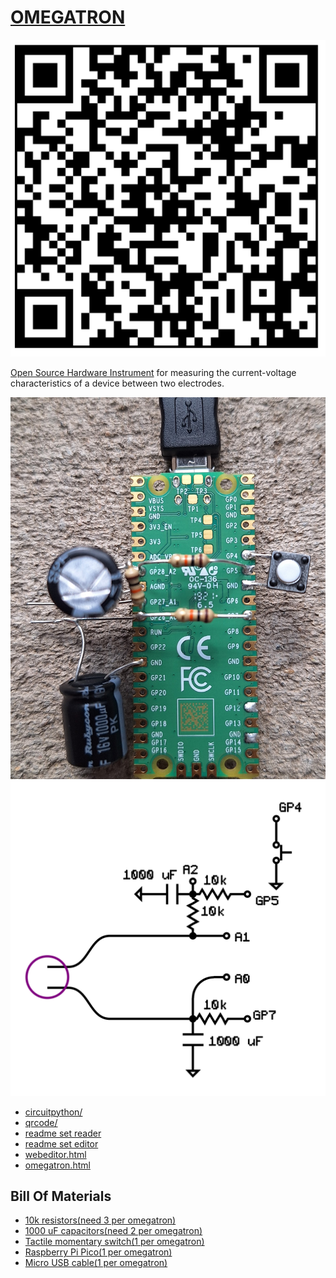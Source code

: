 # [OMEGATRON](https://github.com/lafelabs/omegatron)

![](images/qrcode.png)

[Open Source Hardware Instrument](https://github.com/lafelabs/OSHI/) for measuring the current-voltage characteristics of a device between two electrodes.  

![](images/board-top-photo.jpg)
![](images/omegatron-schematic.svg)

 - [circuitpython/](circuitpython/)
 - [qrcode/](qrcode/)
 - [readme set reader](readme/readme-reader.html)
 - [readme set editor](readme/readme-editor.html)
 - [webeditor.html](webeditor.html)
 - [omegatron.html](omegatron.html)

## Bill Of Materials

 - [10k resistors(need 3 per omegatron)](https://www.amazon.com/Projects-100EP51210K0-10k-Resistors-Pack/dp/B0185FIOTA)
 - [1000 uF capacitors(need 2 per omegatron)](https://www.amazon.com/uxcell-Capacitor-Aluminum-Electrolytic-Capacitors/dp/B08MZ42BYC/)
 - [Tactile momentary switch(1 per omegatron)](https://www.amazon.com/DAOKI-100Pcs-6x6x5mm-Momentary-Tactile/dp/B07X8T9D2Q/)
 - [Raspberry Pi Pico(1 per omegatron)](https://www.amazon.com/dp/B09437S9X4)
 - [Micro USB cable(1 per omegatron)](https://www.amazon.com/dp/B08J9WNP6Z)





